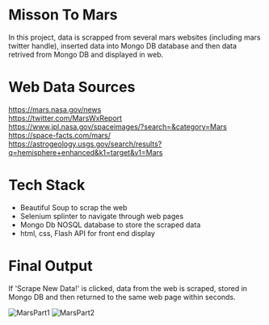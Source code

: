 # Misson To Mars

In this project, data is scrapped from several mars websites (including mars twitter handle), inserted data into Mongo DB database and then data retrived from Mongo DB and displayed in web.

# Web Data Sources
<https://mars.nasa.gov/news> <br>
<https://twitter.com/MarsWxReport> <br>
<https://www.jpl.nasa.gov/spaceimages/?search=&category=Mars> <br>
<https://space-facts.com/mars/> <br>
<https://astrogeology.usgs.gov/search/results?q=hemisphere+enhanced&k1=target&v1=Mars>

# Tech Stack
- Beautiful Soup to scrap the web
- Selenium splinter to navigate through web pages
- Mongo Db NOSQL database to store the scraped data
- html, css, Flash API for front end display

# Final Output
If 'Scrape New Data!' is clicked, data from the web is scraped, stored in Mongo DB and then returned to the same web page within seconds.

![MarsPart1](https://user-images.githubusercontent.com/22437603/62915982-7d6a2b80-bd64-11e9-9faf-d8add3b26c05.PNG)
![MarsPart2](https://user-images.githubusercontent.com/22437603/62915992-88bd5700-bd64-11e9-9fea-beb233dbc2ff.PNG)
